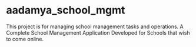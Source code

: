 # aadamya_school_mgmt
This project is for managing school management tasks and operations. A Complete School Management Application Developed for Schools that wish to come online.
